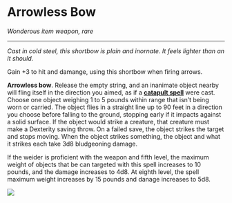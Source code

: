 # Arrowless Bow
*Wonderous item weapon, rare*
___

*Cast in cold steel, this shortbow is plain and inornate. It feels lighter than an it should.*

Gain +3 to hit and damange, using this shortbow when firing arrows.

**Arrowless bow**. Release the empty string, and an inanimate object nearby will fling itself in the direction you aimed, as if a **[catapult spell](https://www.dndbeyond.com/spells/catapult)** were cast. Choose one object weighing 1 to 5 pounds within range that isn’t being worn or carried. The object flies in a straight line up to 90 feet in a direction you choose before falling to the ground, stopping early if it impacts against a solid surface. If the object would strike a creature, that creature must make a Dexterity saving throw. On a failed save, the object strikes the target and stops moving. When the object strikes something, the object and what it strikes each take 3d8 bludgeoning damage.

If the weider is proficient with the weapon and fifth level, the maximum weight of objects that be can targeted with this spell increases to 10 pounds, and the damage increases to 4d8. At eighth level, the spell maximum weight increases by 15 pounds and danage increases to 5d8.

![](https://i.imgur.com/VkikJwj.jpg)
